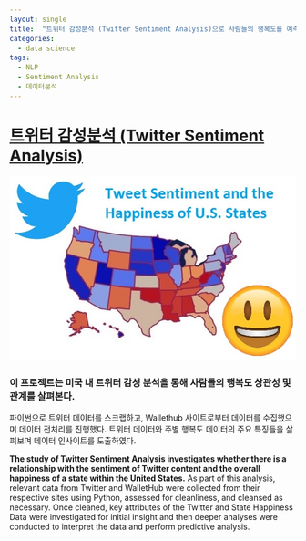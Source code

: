 ```yaml
---
layout: single
title:  "트위터 감성분석 (Twitter Sentiment Analysis)으로 사람들의 행복도를 예측할 수 있을까?"
categories:
  - data science
tags:
  - NLP
  - Sentiment Analysis
  - 데이터분석
---
```


# [트위터 감성분석 (Twitter Sentiment Analysis)](https://sooeun67.github.io/twitter_sentiment_happiness/)

![twitter_sentiment_image](../images/2019-03-09-twitter-sentiment-analysis/twitter_sentiment_image.jpeg)

### 이 프로젝트는 미국 내 트위터 감성 분석을 통해 사람들의 행복도 상관성 및 관계를 살펴본다. 

파이썬으로 트위터 데이터를 스크랩하고, Wallethub 사이트로부터 데이터를 수집했으며 데이터 전처리를 진행했다. 트위터 데이터와 주별 행복도 데이터의 주요 특징들을 살펴보며 데이터 인사이트를 도출하였다.

**The study of Twitter Sentiment Analysis investigates whether there is a relationship with the sentiment of Twitter content and the overall happiness of a state within the United States.** As part of this analysis, relevant data from Twitter and WalletHub were collected from their respective sites using Python, assessed for cleanliness, and cleansed as necessary. Once cleaned, key attributes of the Twitter and State Happiness Data were investigated for initial insight and then deeper analyses were conducted to interpret the data and perform predictive analysis.





